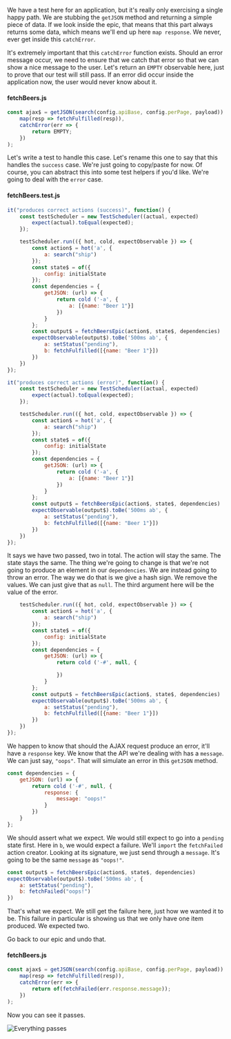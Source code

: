 We have a test here for an application, but it's really only exercising a single happy path. We are stubbing the `getJSON` method and returning a simple piece of data. If we look inside the epic, that means that this part always returns some data, which means we'll end up here `map response`. We never, ever get inside this `catchError`.

It's extremely important that this `catchError` function exists. Should an error message occur, we need to ensure that we catch that error so that we can show a nice message to the user. Let's return an `EMPTY` observable here, just to prove that our test will still pass. If an error did occur inside the application now, the user would never know about it.

#### fetchBeers.js
```js
const ajax$ = getJSON(search(config.apiBase, config.perPage, payload)).pipe(
    map(resp => fetchFulfilled(resp)),
    catchError(err => {
        return EMPTY;
    })
);
```

Let's write a test to handle this case. Let's rename this one to say that this handles the `success` case. We're just going to copy/paste for now. Of course, you can abstract this into some test helpers if you'd like. We're going to deal with the `error` case.

#### fetchBeers.test.js
```js
it("produces correct actions (success)", function() {
    const testScheduler = new TestScheduler((actual, expected) 
        expect(actual).toEqual(expected);
    });

    testScheduler.run(({ hot, cold, expectObservable }) => {
        const action$ = hot('a', {
            a: search("ship")
        });
        const state$ = of({
            config: initialState
        });
        const dependencies = {
            getJSON: (url) => { 
                return cold ('-a', {
                    a: [{name: "Beer 1"}]
                })
            }
        };
        const output$ = fetchBeersEpic(action$, state$, dependencies)
        expectObservable(output$).toBe('500ms ab', {
            a: setStatus("pending"),
            b: fetchFulfilled([{name: "Beer 1"}])
        })
    })
});

it("produces correct actions (error)", function() {
    const testScheduler = new TestScheduler((actual, expected) 
        expect(actual).toEqual(expected);
    });

    testScheduler.run(({ hot, cold, expectObservable }) => {
        const action$ = hot('a', {
            a: search("ship")
        });
        const state$ = of({
            config: initialState
        });
        const dependencies = {
            getJSON: (url) => { 
                return cold ('-a', {
                    a: [{name: "Beer 1"}]
                })
            }
        };
        const output$ = fetchBeersEpic(action$, state$, dependencies)
        expectObservable(output$).toBe('500ms ab', {
            a: setStatus("pending"),
            b: fetchFulfilled([{name: "Beer 1"}])
        })
    })
});
```

It says we have two passed, two in total. The action will stay the same. The state stays the same. The thing we're going to change is that we're not going to produce an element in our `dependencies`. We are instead going to throw an error. The way we do that is we give a hash sign. We remove the values. We can just give that as `null`. The third argument here will be the value of the error.

```js
    testScheduler.run(({ hot, cold, expectObservable }) => {
        const action$ = hot('a', {
            a: search("ship")
        });
        const state$ = of({
            config: initialState
        });
        const dependencies = {
            getJSON: (url) => { 
                return cold ('-#', null, {

                })
            }
        };
        const output$ = fetchBeersEpic(action$, state$, dependencies)
        expectObservable(output$).toBe('500ms ab', {
            a: setStatus("pending"),
            b: fetchFulfilled([{name: "Beer 1"}])
        })
    })
});
```

We happen to know that should the AJAX request produce an error, it'll have a `response` key. We know that the API we're dealing with has a `message`. We can just say, `"oops"`. That will simulate an error in this `getJSON` method.

```js
const dependencies = {
    getJSON: (url) => { 
        return cold ('-#', null, {
            response: { 
                message: "oops!"
            }
        })
    }
};
```

We should assert what we expect. We would still expect to go into a `pending` state first. Here in `b`, we would expect a failure. We'll `import` the `fetchFailed` action creator. Looking at its signature, we just send through a `message`. It's going to be the same `message` as `"oops!"`.

```js
const output$ = fetchBeersEpic(action$, state$, dependencies)
expectObservable(output$).toBe('500ms ab', {
    a: setStatus("pending"),
    b: fetchFailed("oops!")
})
```

That's what we expect. We still get the failure here, just how we wanted it to be. This failure in particular is showing us that we only have one item produced. We expected two. 

Go back to our epic and undo that.

#### fetchBeers.js
```js
const ajax$ = getJSON(search(config.apiBase, config.perPage, payload)).pipe(
    map(resp => fetchFulfilled(resp)),
    catchError(err => {
        return of(fetchFailed(err.response.message));
    })
);
```

Now you can see it passes.

![Everything passes](https://res.cloudinary.com/dg3gyk0gu/image/upload/v1551986027/transcript-images/egghead-simulate-network-errors-within-tests-test-passed.png)